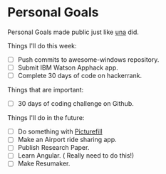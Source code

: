 Personal Goals
==============

Personal Goals made public just like [una](https://github.com/una/personal-goals) did.

Things I'll do this week:

- [ ] Push commits to awesome-windows repository.
- [ ] Submit IBM Watson Apphack app.
- [ ] Complete 30 days of code on hackerrank.

Things that are important:
- [ ] 30 days of coding challenge on Github.

Things I'll do in the future:

- [ ] Do something with [Picturefill](http://scottjehl.github.io/picturefill/)
- [ ] Make an Airport ride sharing app.
- [ ] Publish Research Paper.
- [ ] Learn Angular. ( Really need to do this!)
- [ ] Make Resumaker.
